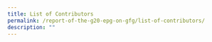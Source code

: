 ```yaml
---
title: List of Contributors
permalink: /report-of-the-g20-epg-on-gfg/list-of-contributors/
description: ""
---
```

